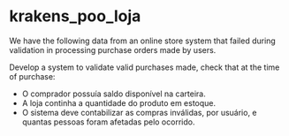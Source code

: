 # krakens_poo_loja
 
We have the following data from an online store system that failed during validation in processing purchase orders made by users.

Develop a system to validate valid purchases made, check that at the time of purchase:

 - O comprador possuía saldo disponível na carteira.
 - A loja continha a quantidade do produto em estoque.
 - O sistema deve contabilizar as compras inválidas, por usuário, e quantas pessoas foram afetadas pelo ocorrido.
